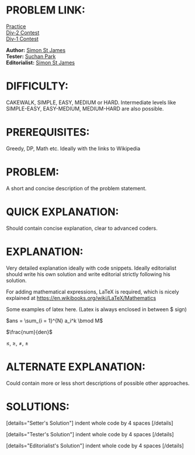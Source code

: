 # PROBLEM LINK:

[Practice](https://www.codechef.com/problems/MOVCOIN2)  
[Div-2 Contest](https://www.codechef.com/SEPT20B/problems/MOVCOIN2)  
[Div-1 Contest](https://www.codechef.com/SEPT20A/problems/MOVCOIN2)  

**Author:** [Simon St James](https://www.codechef.com/users/ssjgz)  
**Tester:** [Suchan Park](https://www.codechef.com/users/tncks0121)  
**Editorialist:** [Simon St James](https://www.codechef.com/users/ssjgz)  

# DIFFICULTY:
CAKEWALK, SIMPLE, EASY, MEDIUM or HARD.
Intermediate levels like SIMPLE-EASY, EASY-MEDIUM, MEDIUM-HARD are also possible.

# PREREQUISITES:
Greedy, DP, Math etc. Ideally with the links to Wikipedia

# PROBLEM:
A short and concise description of the problem statement.

# QUICK EXPLANATION:
Should contain concise explanation, clear to advanced coders.

# EXPLANATION:
Very detailed explanation ideally with code snippets.
Ideally editorialist should write his own solution
and write editorial strictly following his solution.

For adding mathematical expressions, LaTeX is required, which is nicely explained at https://en.wikibooks.org/wiki/LaTeX/Mathematics

Some examples of latex here. (Latex is always enclosed in between $ sign)

$ans = \sum_{i = 1}^{N} a_i^k \bmod M$

$\frac{num}{den}$

$\leq$, $\geq$, $\neq$, $\pm$

# ALTERNATE EXPLANATION:
Could contain more or less short descriptions of possible other approaches.

# SOLUTIONS:

[details="Setter's Solution"]
indent whole code by 4 spaces
[/details]

[details="Tester's Solution"]
indent whole code by 4 spaces
[/details]

[details="Editorialist's Solution"]
indent whole code by 4 spaces
[/details]

